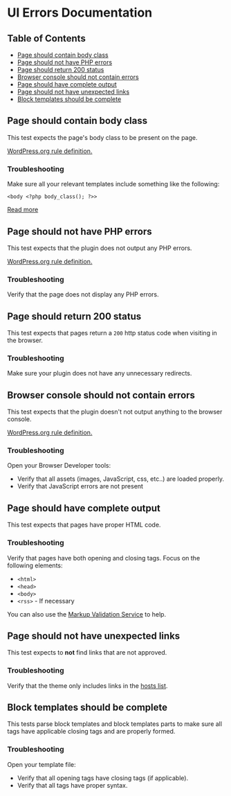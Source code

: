 


# UI Errors Documentation

## Table of Contents

- [Page should contain body class](#page-should-contain-body-class)
- [Page should not have PHP errors](#page-should-not-have-php-errors)
- [Page should return 200 status](#page-should-return-200-status)
- [Browser console should not contain errors](#browser-console-should-not-contain-errors)
- [Page should have complete output](#page-should-have-complete-output)
- [Page should not have unexpected links](#page-should-not-have-unexpected-links)
- [Block templates should be complete](#should-have-complete-templates)

## Page should contain body class 

This test expects the page's body class to be present on the page.

[WordPress.org rule definition.](https://make.wordpress.org/themes/handbook/review/required/#templates)

### Troubleshooting 

Make sure all your relevant templates include something like the following: 

```
<body <?php body_class(); ?>>
```

[Read more](https://developer.wordpress.org/reference/functions/body_class/)

## Page should not have PHP errors

This test expects that the plugin does not output any PHP errors.

[WordPress.org rule definition.](https://make.wordpress.org/themes/handbook/review/required/#code)

### Troubleshooting 

Verify that the page does not display any PHP errors.

## Page should return 200 status

This test expects that pages return a `200` http status code when visiting in the browser.

### Troubleshooting 

Make sure your plugin does not have any unnecessary redirects.

## Browser console should not contain errors

This test expects that the plugin doesn't not output anything to the browser console.

[WordPress.org rule definition.](https://make.wordpress.org/themes/handbook/review/required/#code)

### Troubleshooting 

Open your Browser Developer tools:
- Verify that all assets (images, JavaScript, css, etc..) are loaded properly.
- Verify that JavaScript errors are not present

## Page should have complete output

This test expects that pages have proper HTML code.

### Troubleshooting 

Verify that pages have both opening and closing tags. Focus on the following elements:

- `<html>`
- `<head>`
- `<body>`
- `<rss>` - If necessary

You can also use the [Markup Validation Service](https://validator.w3.org/) to help.

## Page should not have unexpected links

This test expects to **not** find links that are not approved.

### Troubleshooting 

Verify that the theme only includes links in the [hosts list](https://github.com/WordPress/theme-review-action/blob/trunk/actions/ui-check/tests/e2e/specs/page/unexpected-links/index.js).


## Block templates should be complete

This tests parse block templates and block templates parts to make sure all tags have applicable closing tags and are properly formed.

### Troubleshooting

Open your template file:
- Verify that all opening tags have closing tags (if applicable).
- Verify that all tags have proper syntax.
